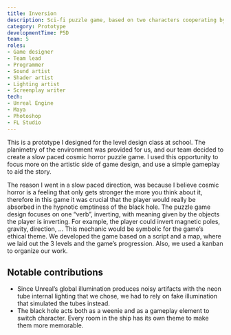 ```yaml
---
title: Inversion
description: Sci-fi puzzle game, based on two characters cooperating by executing opposite actions.
category: Prototype
developmentTime: P5D
team: 5
roles:
- Game designer
- Team lead
- Programmer
- Sound artist
- Shader artist
- Lighting artist
- Screenplay writer
tech:
- Unreal Engine
- Maya
- Photoshop
- FL Studio
---
```


This is a prototype I designed for the level design class at school. The planimetry of the environment was provided for us, and our team decided to create a slow paced cosmic horror puzzle game. I used this opportunity to focus more on the artistic side of game design, and use a simple gameplay to aid the story.

The reason I went in a slow paced direction, was because I believe cosmic horror is a feeling that only gets stronger the more you think about it, therefore in this game it was crucial that the player would really be absorbed in the hypnotic emptiness of the black hole. The puzzle game design focuses on one “verb”, inverting, with meaning given by the objects the player is inverting. For example, the player could invert magnetic poles, gravity, direction, … This mechanic would be symbolic for the game’s ethical theme.
We developed the game based on a script and a map, where we laid out the 3 levels and the game’s progression. Also, we used a kanban to organize our work.

## Notable contributions

* Since Unreal’s global illumination produces noisy artifacts with the neon tube internal lighting that we chose, we had to rely on fake illumination that simulated the tubes instead.
* The black hole acts both as a weenie and as a gameplay element to switch character. Every room in the ship has its own theme to make them more memorable.
